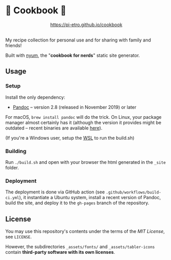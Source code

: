 # 🍲 Cookbook 📖

<div align="center">
    <a href="https://pi-etro.github.io/cookbook">https://pi-etro.github.io/cookbook</a>
</div>
<br>

My recipe collection for personal use and for sharing with family and friends!


Built with [nyum](https://github.com/doersino/nyum), the "**cookbook for nerds**" static site generator. 

## Usage

### Setup

Install the only dependency:

* [Pandoc](https://pandoc.org) – version 2.8 (released in November 2019) or later

For macOS, `brew install pandoc` will do the trick. On Linux, your package manager almost certainly has it (although the version it provides might be outdated – recent binaries are available [here](https://github.com/jgm/pandoc/releases/latest)).

(If you're a Windows user, setup the [WSL](https://docs.microsoft.com/en-us/windows/wsl/install-win10) to run the build.sh)

### Building

Run `./build.sh` and open with your browser the html generated in the `_site` folder.

### Deployment

The deployment is done via GitHub action (see `.github/workflows/build-ci.yml`), it instantiate a Ubuntu system, install a recent version of Pandoc, build the site, and deploy it to the `gh-pages` branch of the repository.

## License

You may use this repository's contents under the terms of the *MIT License*, see `LICENSE`.

However, the subdirectories `_assets/fonts/` and `_assets/tabler-icons` contain **third-party software with its own licenses**.
